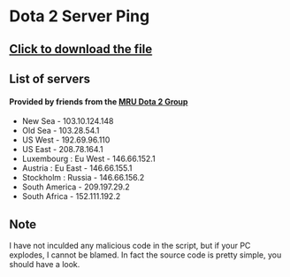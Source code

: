 # Dota 2 Server Ping
## [Click to download the file](https://github.com/MrSunshyne/Dota2-server-ping/raw/master/Dota2ServerPing.bat)

## List of servers
#### Provided by friends from the [MRU Dota 2 Group](https://www.facebook.com/groups/182167728583397/permalink/314677865332382/)
* New Sea - 103.10.124.148
* Old Sea - 103.28.54.1
* US West - 192.69.96.110
* US East - 208.78.164.1
* Luxembourg : Eu West - 146.66.152.1
* Austria : Eu East - 146.66.155.1
* Stockholm : Russia - 146.66.156.2
* South America - 209.197.29.2
* South Africa - 152.111.192.2

## Note
I have not inculded any malicious code in the script, but if your PC explodes, I cannot be blamed. In fact the source code is pretty simple, you should have a look.
